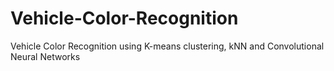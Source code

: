 # Vehicle-Color-Recognition
Vehicle Color Recognition using K-means clustering, kNN and Convolutional Neural Networks
